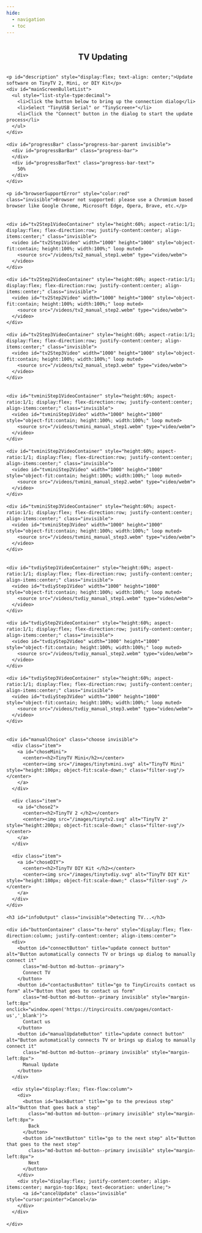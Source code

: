 ```yaml
---
hide:
  - navigation
  - toc
---
```


<!-- All that up there hides the navigation (left pane) and table of contents (right pane) -->

<style>
  /* Remove page title */
  h1 {
    visibility: hidden;
    position: absolute;
  }



  /* Convenience class for centering elements */
  .flex-center {
    display: flex;
    flex-direction: column;
    justify-content: center;
    align-items: center;
  }

  .invisible {
    position: absolute;
    visibility: hidden;
    opacity: 0;
  }


  /* Override/add to allow centering in page */
  .md-main {
    display: flex;
    flex-direction: column;
    justify-content: center;
    align-items: center;
  }

  /* Override and remove margin to allow complete control over centering elements, grow to max height */
  .md-main__inner {
    margin-top: 0px;
    flex-grow: 1;
    width: 100%;
  }

  .md-content__inner {
    margin-top: 0px;
    flex-grow: 1;
    display: flex;
    flex-direction: column;
    justify-content: center;
    align-items: center;
    width: 100%;
    height: 100%;
    padding-top: 0;
  }

  .md-typeset h2 {
    margin: 0;
  }

  .md-typeset h3 {
    margin: 0px;
    margin-top: 8px;
    margin-bottom: 32px;
  }


  /* Copy of home.html to get buttons to match buttons */
  .tx-hero {
    margin: 8px 0px;
    color: var(--md-primary-bg-color);
  }

  .tx-hero .md-button {
    color: var(--md-primary-bg-color); /*outline button font and border color*/
    border-radius: 8px;
  }

  .tx-hero .md-button--primary {
    background-color: var(--md-typeset-a-color);
    color: black;
    border-color: var(--md-typeset-a-color);
    border-width: var(--border-btn,1px);
    border-radius: 8px;
  }

  .tx-hero .md-button:focus,
  .tx-hero .md-button:hover:enabled {
    background-color: var(--md-accent-fg-color); /* BG color on hover */
    color: var(--md-default-bg-color); /*Text color on hover*/
    border-color: var(--md-accent-fg-color); /*border color on hover*/
  }

  .tx-hero .md-button:disabled {
    cursor: not-allowed;
    filter: brightness(50%);
  }

  .choose {
    width: 100%;
    display: flex;
    justify-content: space-around;
    max-width: 61rem;
    margin-right: auto;
    margin-left: auto;
    margin-top: 32px;
    padding: 0 .2rem;
  }

  .progress-bar-parent {
    display: flex;
    height: 25px;
    width: 50%;
    margin-bottom: 16px;
    border-radius: 8px;
    outline: 1px solid green;
  }

  .progress-bar {
    position: relative;
    width: 50%;
    height: 100%;
    background-color: rgb(0, 170, 0);
    border-radius: 8px;
  }

  .progress-bar-text {
    position: absolute;
    margin-left: auto;
    margin-right: auto;
    left: 0;
    right: 0;
    text-align: center;
  }

  .item {
    font-family: 'Lato', sans-serif;
    font-weight: 300;
    box-sizing: border-box;
    padding: 0 15px;
    word-break: break-word;
    flex: 1;
    min-width: 0;
  }

  .item:hover {
    background-color: #526cfe47;
    border-radius: 8px;
  }
</style>

<!-- NOTE: elements in this page are referenced by javascript in project folder /docs/javascripts/streaming/stream.js -->
<body>
  <section id="updateSection" class="tx-container flex-center" style="width:100%; height:100%">
    <h2>TV Updating</h2>
    
    <p id="description" style="display:flex; text-align: center;">Update software on TinyTV 2, Mini, or DIY Kit</p>
    <div id="mainScreenBulletList">
      <ul style="list-style-type:decimal">
        <li>Click the button below to bring up the connection dialog</li>
        <li>Select "TinyUSB Serial" or "TinyScreen+"</li>
        <li>Click the "Connect" button in the dialog to start the update process</li>
      </ul>
    </div>

    <div id="progressBar" class="progress-bar-parent invisible">
      <div id="progressBarBar" class="progress-bar">
      </div>
      <div id="progressBarText" class="progress-bar-text">
        50%
      </div>
    </div>

    <p id="browserSupportError" style="color:red" class="invisible">Browser not supported: please use a Chromium based browser like Google Chrome, Microsoft Edge, Opera, Brave, etc.</p>


    <div id="tv2Step1VideoContainer" style="height:60%; aspect-ratio:1/1; display:flex; flex-direction:row; justify-content:center; align-items:center;" class="invisible">
      <video id="tv2Step1Video" width="1000" height="1000" style="object-fit:contain; height:100%; width:100%;" loop muted>
        <source src="/videos/tv2_manual_step1.webm" type="video/webm">
      </video>
    </div>

    <div id="tv2Step2VideoContainer" style="height:60%; aspect-ratio:1/1; display:flex; flex-direction:row; justify-content:center; align-items:center;" class="invisible">
      <video id="tv2Step2Video" width="1000" height="1000" style="object-fit:contain; height:100%; width:100%;" loop muted>
        <source src="/videos/tv2_manual_step2.webm" type="video/webm">
      </video>
    </div>

    <div id="tv2Step3VideoContainer" style="height:60%; aspect-ratio:1/1; display:flex; flex-direction:row; justify-content:center; align-items:center;" class="invisible">
      <video id="tv2Step3Video" width="1000" height="1000" style="object-fit:contain; height:100%; width:100%;" loop muted>
        <source src="/videos/tv2_manual_step3.webm" type="video/webm">
      </video>
    </div>


    <div id="tvminiStep1VideoContainer" style="height:60%; aspect-ratio:1/1; display:flex; flex-direction:row; justify-content:center; align-items:center;" class="invisible">
      <video id="tvminiStep1Video" width="1000" height="1000" style="object-fit:contain; height:100%; width:100%;" loop muted>
        <source src="/videos/tvmini_manual_step1.webm" type="video/webm">
      </video>
    </div>

    <div id="tvminiStep2VideoContainer" style="height:60%; aspect-ratio:1/1; display:flex; flex-direction:row; justify-content:center; align-items:center;" class="invisible">
      <video id="tvminiStep2Video" width="1000" height="1000" style="object-fit:contain; height:100%; width:100%;" loop muted>
        <source src="/videos/tvmini_manual_step2.webm" type="video/webm">
      </video>
    </div>

    <div id="tvminiStep3VideoContainer" style="height:60%; aspect-ratio:1/1; display:flex; flex-direction:row; justify-content:center; align-items:center;" class="invisible">
      <video id="tvminiStep3Video" width="1000" height="1000" style="object-fit:contain; height:100%; width:100%;" loop muted>
        <source src="/videos/tvmini_manual_step3.webm" type="video/webm">
      </video>
    </div>


    <div id="tvdiyStep1VideoContainer" style="height:60%; aspect-ratio:1/1; display:flex; flex-direction:row; justify-content:center; align-items:center;" class="invisible">
      <video id="tvdiyStep1Video" width="1000" height="1000" style="object-fit:contain; height:100%; width:100%;" loop muted>
        <source src="/videos/tvdiy_manual_step1.webm" type="video/webm">
      </video>
    </div>

    <div id="tvdiyStep2VideoContainer" style="height:60%; aspect-ratio:1/1; display:flex; flex-direction:row; justify-content:center; align-items:center;" class="invisible">
      <video id="tvdiyStep2Video" width="1000" height="1000" style="object-fit:contain; height:100%; width:100%;" loop muted>
        <source src="/videos/tvdiy_manual_step2.webm" type="video/webm">
      </video>
    </div>

    <div id="tvdiyStep3VideoContainer" style="height:60%; aspect-ratio:1/1; display:flex; flex-direction:row; justify-content:center; align-items:center;" class="invisible">
      <video id="tvdiyStep3Video" width="1000" height="1000" style="object-fit:contain; height:100%; width:100%;" loop muted>
        <source src="/videos/tvdiy_manual_step3.webm" type="video/webm">
      </video>
    </div>


    <div id="manualChoice" class="choose invisible">
      <div class="item">
        <a id="choseMini">
          <center><h2>TinyTV Mini</h2></center>
          <center><img src="/images/tinytvmini.svg" alt="TinyTV Mini" style="height:100px; object-fit:scale-down;" class="filter-svg"/></center>
        </a>
      </div>
    
      <div class="item">
        <a id="chose2">
          <center><h2>TinyTV 2 </h2></center>
          <center><img src="/images/tinytv2.svg" alt="TinyTV 2" style="height:200px; object-fit:scale-down;" class="filter-svg"/></center>
        </a>
      </div>

      <div class="item">
        <a id="choseDIY">
          <center><h2>TinyTV DIY Kit </h2></center>
          <center><img src="/images/tinytvdiy.svg" alt="TinyTV DIY Kit" style="height:180px; object-fit:scale-down;" class="filter-svg" /></center>
        </a>
      </div>
    </div>

    <h3 id="infoOutput" class="invisible">Detecting TV...</h3>

    <div id="buttonContainer" class="tx-hero" style="display:flex; flex-direction:column; justify-content:center; align-items:center">
      <div>
        <button id="connectButton" title="update connect button" alt="Button automatically connects TV or brings up dialog to manually connect it"
          class="md-button md-button--primary">
          Connect TV
        </button>
        <button id="contactusButton" title="go to TinyCircuits contact us form" alt="Button that goes to contact us form"
          class="md-button md-button--primary invisible" style="margin-left:8px" onclick="window.open('https://tinycircuits.com/pages/contact-us','_blank')">
          Contact us
        </button>
        <button id="manualUpdateButton" title="update connect button" alt="Button automatically connects TV or brings up dialog to manually connect it"
          class="md-button md-button--primary invisible" style="margin-left:8px">
          Manual Update
        </button>
      </div>

      <div style="display:flex; flex-flow:column">
        <div>
          <button id="backButton" title="go to the previous step" alt="Button that goes back a step"
            class="md-button md-button--primary invisible" style="margin-left:8px">
            Back
          </button>
          <button id="nextButton" title="go to the next step" alt="Button that goes to the next step"
            class="md-button md-button--primary invisible" style="margin-left:8px">
            Next
          </button>
        </div>
        <div style="display:flex; justify-content:center; align-items:center; margin-top:16px; text-decoration: underline;">
          <a id="cancelUpdate" class="invisible" style="cursor:pointer">Cancel</a>
        </div>
      </div>

    </div>
  </section>


  <script type="module" src="/javascripts/update/main.js"></script>
</body>